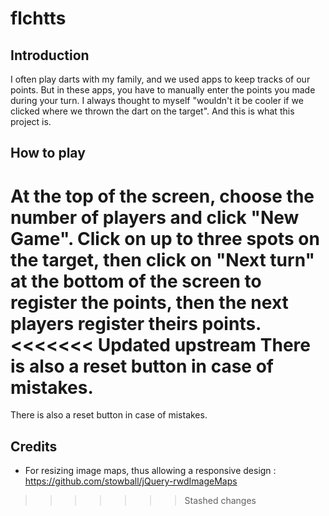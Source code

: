 # flchtts

## Introduction

I often play darts with my family, and we used apps to keep tracks of our points. But in these apps, you have to manually enter the points you made during your turn. I always thought to myself "wouldn't it be cooler if we clicked where we thrown the dart on the target". And this is what this project is.

## How to play 

At the top of the screen, choose the number of players and click "New Game". Click on up to three spots on the target, then click on "Next turn" at the bottom of the screen to register the points, then the next players register theirs points. 
<<<<<<< Updated upstream
There is also a reset button in case of mistakes. 
=======

There is also a reset button in case of mistakes.

## Credits

* For resizing image maps, thus allowing a responsive design : https://github.com/stowball/jQuery-rwdImageMaps

>>>>>>> Stashed changes

